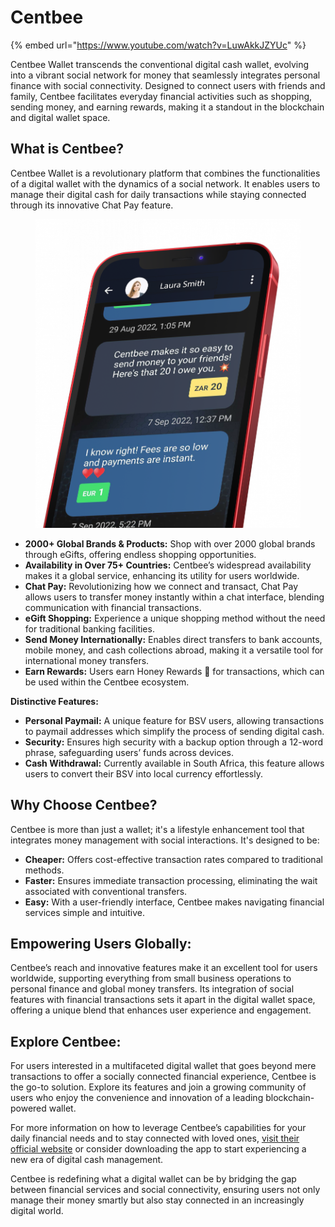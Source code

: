 # Centbee

{% embed url="https://www.youtube.com/watch?v=LuwAkkJZYUc" %}

Centbee Wallet transcends the conventional digital cash wallet, evolving into a vibrant social network for money that seamlessly integrates personal finance with social connectivity. Designed to connect users with friends and family, Centbee facilitates everyday financial activities such as shopping, sending money, and earning rewards, making it a standout in the blockchain and digital wallet space.

## **What is Centbee?**

Centbee Wallet is a revolutionary platform that combines the functionalities of a digital wallet with the dynamics of a social network. It enables users to manage their digital cash for daily transactions while staying connected through its innovative Chat Pay feature.

<figure><img src="../../../.gitbook/assets/image (146).png" alt=""><figcaption></figcaption></figure>

* **2000+ Global Brands & Products:** Shop with over 2000 global brands through eGifts, offering endless shopping opportunities.
* **Availability in Over 75+ Countries:** Centbee’s widespread availability makes it a global service, enhancing its utility for users worldwide.
* **Chat Pay:** Revolutionizing how we connect and transact, Chat Pay allows users to transfer money instantly within a chat interface, blending communication with financial transactions.
* **eGift Shopping:** Experience a unique shopping method without the need for traditional banking facilities.
* **Send Money Internationally:** Enables direct transfers to bank accounts, mobile money, and cash collections abroad, making it a versatile tool for international money transfers.
* **Earn Rewards:** Users earn Honey Rewards 🍯 for transactions, which can be used within the Centbee ecosystem.

**Distinctive Features:**

* **Personal Paymail:** A unique feature for BSV users, allowing transactions to paymail addresses which simplify the process of sending digital cash.
* **Security:** Ensures high security with a backup option through a 12-word phrase, safeguarding users’ funds across devices.
* **Cash Withdrawal:** Currently available in South Africa, this feature allows users to convert their BSV into local currency effortlessly.

## **Why Choose Centbee?**

Centbee is more than just a wallet; it's a lifestyle enhancement tool that integrates money management with social interactions. It's designed to be:

* **Cheaper:** Offers cost-effective transaction rates compared to traditional methods.
* **Faster:** Ensures immediate transaction processing, eliminating the wait associated with conventional transfers.
* **Easy:** With a user-friendly interface, Centbee makes navigating financial services simple and intuitive.

## **Empowering Users Globally:**

Centbee’s reach and innovative features make it an excellent tool for users worldwide, supporting everything from small business operations to personal finance and global money transfers. Its integration of social features with financial transactions sets it apart in the digital wallet space, offering a unique blend that enhances user experience and engagement.

## **Explore Centbee:**

For users interested in a multifaceted digital wallet that goes beyond mere transactions to offer a socially connected financial experience, Centbee is the go-to solution. Explore its features and join a growing community of users who enjoy the convenience and innovation of a leading blockchain-powered wallet.

For more information on how to leverage Centbee’s capabilities for your daily financial needs and to stay connected with loved ones, [visit their official website](https://www.centbee.com/) or consider downloading the app to start experiencing a new era of digital cash management.

Centbee is redefining what a digital wallet can be by bridging the gap between financial services and social connectivity, ensuring users not only manage their money smartly but also stay connected in an increasingly digital world.
